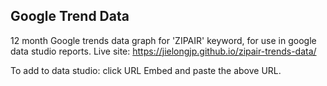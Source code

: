 ## Google Trend Data
12 month Google trends data graph for 'ZIPAIR' keyword, for use in google data studio reports.
Live site: https://jielongjp.github.io/zipair-trends-data/

To add to data studio: click URL Embed and paste the above URL.
